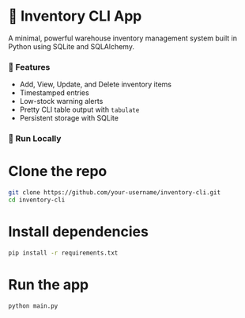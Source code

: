 # 🛒 Inventory CLI App

A minimal, powerful warehouse inventory management system built in Python using SQLite and SQLAlchemy.

### 🔧 Features
- Add, View, Update, and Delete inventory items
- Timestamped entries
- Low-stock warning alerts
- Pretty CLI table output with `tabulate`
- Persistent storage with SQLite

### 🚀 Run Locally
# Clone the repo
```bash
git clone https://github.com/your-username/inventory-cli.git
cd inventory-cli
```
# Install dependencies
```bash
pip install -r requirements.txt
```
# Run the app
```bash
python main.py
```

